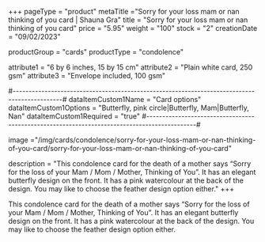 +++
pageType = "product"
metaTitle ="Sorry for your loss mam or nan thinking of you card | Shauna Gra"
title = "Sorry for your loss mam or nan thinking of you card"
price = "5.95"
weight = "100"
stock = "2"
creationDate = "09/02/2023"

productGroup = "cards"
productType = "condolence"
 
 
attribute1 = "6 by 6 inches, 15 by 15 cm" 
attribute2 = "Plain white card, 250 gsm" 
attribute3 = "Envelope included, 100 gsm"
 
#---------------------------------------------------------------------------------------------#
dataItemCustom1Name = "Card options"
dataItemCustom1Options = "Butterfly, pink circle|Butterfly, Mam|Butterfly, Nan"
dataItemCustom1Required = "true"
#---------------------------------------------------------------------------------------------#
 
image ="/img/cards/condolence/sorry-for-your-loss-mam-or-nan-thinking-of-you-card/sorry-for-your-loss-mam-or-nan-thinking-of-you-card"
 
description = "This condolence card for the death of a mother says “Sorry for the loss of your Mam / Mom / Mother, Thinking of You”.  It has an elegant butterfly design on the front.  It has a pink watercolour at the back of the design.  You may like to choose the feather design option either."
+++

This condolence card for the death of a mother says “Sorry for the loss of your Mam / Mom / Mother, Thinking of You”. It has an elegant butterfly design on the front. It has a pink watercolour at the back of the design. You may like to choose the feather design option either.

